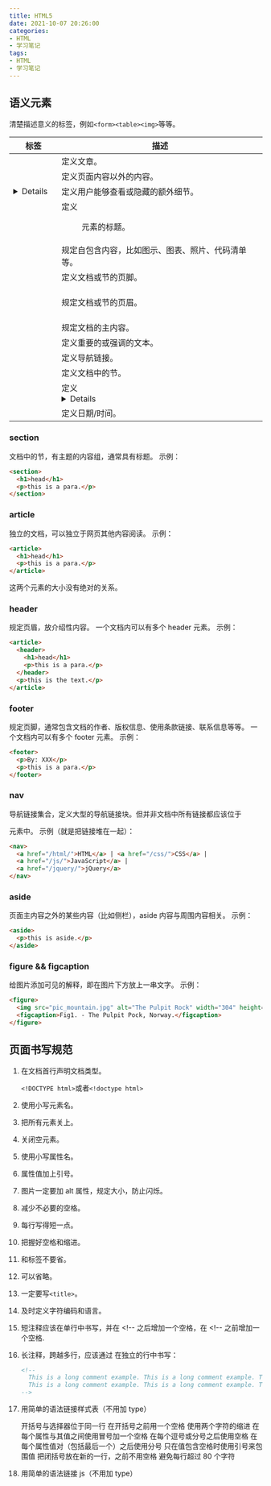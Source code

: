 ```yaml
---
title: HTML5
date: 2021-10-07 20:26:00
categories:
- HTML
- 学习笔记
tags:
- HTML
- 学习笔记
---
```


## 语义元素

清楚描述意义的标签，例如`<form><table><img>`等等。

| 标签         | 描述                                               |
| ------------ | -------------------------------------------------- |
| <article>    | 定义文章。                                         |
| <aside>      | 定义页面内容以外的内容。                           |
| <details>    | 定义用户能够查看或隐藏的额外细节。                 |
| <figcaption> | 定义 <figure> 元素的标题。                         |
| <figure>     | 规定自包含内容，比如图示、图表、照片、代码清单等。 |
| <footer>     | 定义文档或节的页脚。                               |
| <header>     | 规定文档或节的页眉。                               |
| <main>       | 规定文档的主内容。                                 |
| <mark>       | 定义重要的或强调的文本。                           |
| <nav>        | 定义导航链接。                                     |
| <section>    | 定义文档中的节。                                   |
| <summary>    | 定义 <details> 元素的可见标题。                    |
| <time>       | 定义日期/时间。                                    |

### section

文档中的节，有主题的内容组，通常具有标题。
示例：

```html
<section>
  <h1>head</h1>
  <p>this is a para.</p>
</section>
```

### article

独立的文档，可以独立于网页其他内容阅读。
示例：

```html
<article>
  <h1>head</h1>
  <p>this is a para.</p>
</article>
```

这两个元素的大小没有绝对的关系。

### header

规定页眉，放介绍性内容。
一个文档内可以有多个 header 元素。
示例：

```html
<article>
  <header>
    <h1>head</h1>
    <p>this is a para.</p>
  </header>
  <p>this is the text.</p>
</article>
```

### footer

规定页脚，通常包含文档的作者、版权信息、使用条款链接、联系信息等等。
一个文档内可以有多个 footer 元素。
示例：

```html
<footer>
  <p>By: XXX</p>
  <p>this is a para.</p>
</footer>
```

### nav

导航链接集合，定义大型的导航链接块。但并非文档中所有链接都应该位于 <nav> 元素中。
示例（就是把链接堆在一起）：

```html
<nav>
  <a href="/html/">HTML</a> | <a href="/css/">CSS</a> |
  <a href="/js/">JavaScript</a> |
  <a href="/jquery/">jQuery</a>
</nav>
```

### aside

页面主内容之外的某些内容（比如侧栏），aside 内容与周围内容相关。
示例：

```html
<aside>
  <p>this is aside.</p>
</aside>
```

### figure && figcaption

给图片添加可见的解释，即在图片下方放上一串文字。
示例：

```html
<figure>
  <img src="pic_mountain.jpg" alt="The Pulpit Rock" width="304" height="228" />
  <figcaption>Fig1. - The Pulpit Pock, Norway.</figcaption>
</figure>
```

## 页面书写规范

1. 在文档首行声明文档类型。

   `<!DOCTYPE html>`或者`<!doctype html>`

2. 使用小写元素名。

3. 把所有元素关上。

4. 关闭空元素。

   <meta charset="utf-8" />

5. 使用小写属性名。

6. 属性值加上引号。

7. 图片一定要加 alt 属性，规定大小，防止闪烁。

8. 减少不必要的空格。

9. 每行写得短一点。

10. 把握好空格和缩进。

11. <html>和<body>标签不要省。

12. 可以省略<head>。

13. 一定要写`<title>`。

14. 及时定义字符编码和语言。

    <html lang="en-US"><meta charset="UTF-8">

15. 短注释应该在单行中书写，并在 <!-- 之后增加一个空格，在 <!-- 之前增加一个空格.

    <!-- This is a comment -->

16. 长注释，跨越多行，应该通过 <!-- 和 --> 在独立的行中书写：

    ```html
    <!-- 
      This is a long comment example. This is a long comment example. This is a long comment example.
      This is a long comment example. This is a long comment example. This is a long comment example.
    -->
    ```

17. 用简单的语法链接样式表（不用加 type）

    <link rel="stylesheet" href="styles.css">

    开括号与选择器位于同一行
    在开括号之前用一个空格
    使用两个字符的缩进
    在每个属性与其值之间使用冒号加一个空格
    在每个逗号或分号之后使用空格
    在每个属性值对（包括最后一个）之后使用分号
    只在值包含空格时使用引号来包围值
    把闭括号放在新的一行，之前不用空格
    避免每行超过 80 个字符

18. 用简单的语法链接 js（不用加 type）

    <script src="myscript.js">


19. html 和 js 的命名保持统一。

20. 文件名小写。

## canvas

用 js 在网页上绘制图像。

### 创建 canvas 元素

规定元素的 id、宽度和高度：

`<canvas id="myCanvas" width="200" height="100"></canvas>`

### 绘制过程

获取元素：

`var c = document.getElementById("myCanvas");`

创建 context 对象：

`var cxt = c.getContext("2d");`

绘制图形：

```js
cxt.fillStyle = "#FF0000";
cxt.fillRect(0, 0, 150, 75);
```

`fillRect`规定绘制区域，前两个参数是左上坐标，后两个参数是长宽。

### 绘制实例

**一个角**

```js
<script type="text/javascript">
  var c=document.getElementById("myCanvas"); var cxt=c.getContext("2d");
  cxt.moveTo(10,10); cxt.lineTo(150,50); cxt.lineTo(10,50); cxt.stroke();
</script>
```

```js
<canvas
  id="myCanvas"
  width="200"
  height="100"
  style="border:1px solid #c3c3c3;"
>
  Your browser does not support the canvas element.
</canvas>
```

**一个圆**

```js
<script type="text/javascript">
  var c=document.getElementById("myCanvas"); var cxt=c.getContext("2d");
  cxt.fillStyle="#FF0000"; cxt.beginPath(); cxt.arc(70,18,15,0,Math.PI*2,true);
  cxt.closePath(); cxt.fill();
</script>
```

canvas 同上。

**渐变**

```js
<script type="text/javascript">
  var c=document.getElementById("myCanvas"); var cxt=c.getContext("2d"); var
  grd=cxt.createLinearGradient(0,0,175,50); grd.addColorStop(0,"#FF0000");
  grd.addColorStop(1,"#00FF00"); cxt.fillStyle=grd; cxt.fillRect(0,0,175,50);
</script>
```

canvas 同上。

**图像**

将图像放到画布上。

```js
<script type="text/javascript">
  var c=document.getElementById("myCanvas"); var cxt=c.getContext("2d"); var
  img=new Image() img.src="flower.png" cxt.drawImage(img,0,0);
</script>
```

canvas 同上。

## SVG

可伸缩矢量图形
示例：

```html
<svg xmlns="http://www.w3.org/2000/svg" version="1.1" height="190">
  <polygon
    points="100,10 40,180 190,60 10,60 160,180"
    style="fill:lime;stroke:purple;stroke-width:5;fill-rule:evenodd;"
  />
</svg>
```

## Canvas 和 SVG 的区别

Canvas

1. 依赖分辨率
2. 不支持事件处理器
3. 弱的文本渲染能力
4. 能够以 .png 或 .jpg 格式保存结果图像
5. 最适合图像密集型的游戏，其中的许多对象会被频繁重绘

SVG

1. 不依赖分辨率
2. 支持事件处理器
3. 最适合带有大型渲染区域的应用程序（比如谷歌地图）
4. 复杂度高会减慢渲染速度（任何过度使用 DOM 的应用都不快）
5. 不适合游戏应用

## 音频

### 使用插件

可以用`<object>`和`<embed>`添加插件。

### 使用`<embed>`元素

示例：`<embed height="100" width="100" src="song.mp3" />`

### 使用`<object>`元素

示例：`<object height="100" width="100" data="song.mp3"></object>`

### 使用`<audio>`元素

示例：

```html
<audio controls="controls">
  <source src="song.mp3" type="audio/mp3" />
  <source src="song.ogg" type="audio/ogg" />
  Your browser does not support this audio format.
</audio>
```

### 兼容性方案

```html
<audio controls="controls" height="100" width="100">
  <source src="song.mp3" type="audio/mp3" />
  <source src="song.ogg" type="audio/ogg" />
  <embed height="100" width="100" src="song.mp3" />
</audio>
```

### 插入播放器

在网页底部插入：`<script type="text/javascript" src="http://mediaplayer.yahoo.com/js"></script>`

然后用如下方式就可以插入音频，js 会自动为每首歌创建播放按钮。

```html
<a href="song.mp3">Play Sound</a>
```

### 超链接

示例：

```html
<a href="song.mp3">Play the sound</a>
```

浏览器会启动辅助应用程序来播放。

## 视频

### 使用`<embed>`标签

示例：`<embed src="movie.swf" height="200" width="200"/>`

### 使用`<object>`标签

示例：`<object data="movie.swf" height="200" width="200"/>`

### 使用`<video>`标签

示例：

```html
<video width="320" height="240" controls="controls">
  <source src="movie.mp4" type="video/mp4" />
  <source src="movie.ogg" type="video/ogg" />
  <source src="movie.webm" type="video/webm" />
  Your browser does not support the video tag.
</video>
```

### 兼容性方案

```html
<video width="320" height="240" controls="controls">
  <source src="movie.mp4" type="video/mp4" />
  <source src="movie.ogg" type="video/ogg" />
  <source src="movie.webm" type="video/webm" />
  <object data="movie.mp4" width="320" height="240">
    <embed src="movie.swf" width="320" height="240" />
  </object>
</video>
```

### 从其他视频网站链接

```html
<embed src="http://player.youku.com/player.php/sid/XMzI2NTc4NTMy/v.swf"
width="480" height="400"
type="application/x-shockwave-flash">
</embed>
```

### 超链接

示例：`<a href="movie.swf">Play a video file</a>`
